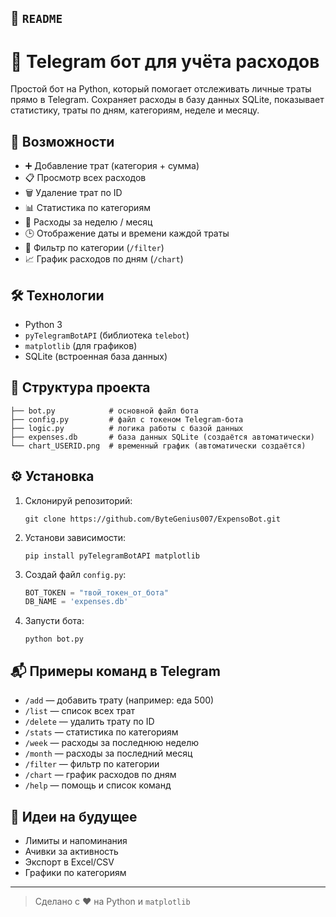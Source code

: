 ## 📝 `README`

# 🤖 Telegram бот для учёта расходов

Простой бот на Python, который помогает отслеживать личные траты прямо в Telegram. Сохраняет расходы в базу данных SQLite, показывает статистику, траты по дням, категориям, неделе и месяцу.

## 🚀 Возможности

- ➕ Добавление трат (категория + сумма)
- 📋 Просмотр всех расходов
- 🗑️ Удаление трат по ID
- 📊 Статистика по категориям
- 📆 Расходы за неделю / месяц
- 🕒 Отображение даты и времени каждой траты
- 🔎 Фильтр по категории (`/filter`)
- 📈 График расходов по дням (`/chart`)

## 🛠️ Технологии

- Python 3
- `pyTelegramBotAPI` (библиотека `telebot`)
- `matplotlib` (для графиков)
- SQLite (встроенная база данных)

## 📂 Структура проекта

```
├── bot.py            # основной файл бота
├── config.py         # файл с токеном Telegram-бота
├── logic.py          # логика работы с базой данных
├── expenses.db       # база данных SQLite (создаётся автоматически)
└── chart_USERID.png  # временный график (автоматически создаётся)
```

## ⚙️ Установка

1. Склонируй репозиторий:
   ```
   git clone https://github.com/ByteGenius007/ExpensoBot.git
   ```

2. Установи зависимости:
   ```
   pip install pyTelegramBotAPI matplotlib
   ```

3. Создай файл `config.py`:
   ```python
   BOT_TOKEN = "твой_токен_от_бота"
   DB_NAME = 'expenses.db'
   ```

4. Запусти бота:
   ```
   python bot.py
   ```

## 📬 Примеры команд в Telegram

- `/add` — добавить трату (например: еда 500)
- `/list` — список всех трат
- `/delete` — удалить трату по ID
- `/stats` — статистика по категориям
- `/week` — расходы за последнюю неделю
- `/month` — расходы за последний месяц
- `/filter` — фильтр по категории
- `/chart` — график расходов по дням
- `/help` — помощь и список команд

## 🧠 Идеи на будущее

- Лимиты и напоминания
- Ачивки за активность
- Экспорт в Excel/CSV
- Графики по категориям

---

> Сделано с ❤️ на Python и `matplotlib`
